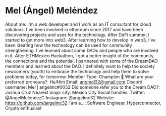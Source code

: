 # Mel (Ángel) Meléndez

About me: I'm a web developer and I work as an IT consultant for cloud solutions. I've been involved in ethereum since 2017 and have been discovering projects and uses for the technology. After DeFi summer, I started to get more into web3. After learning how to develop in web3, I've been ideating how the technology can be used for community strengthening. I've learned about some DAOs and people who are involved in it. After ETHMexico Hackathon, I got a better insight of the community, the connections and the potential. I partnered with some of the DreamDAO members and learned about the DAO. I definitely want to help the society newcomers (youth) to embrace the technology and help them to solve problems today, for tomorrow.
Member Type: Champion 🙌
What are your preferred pronouns?: He/Him
Email: angmel32@gmail.com
Discord username: Mel | angelmc#0032
Did someone refer you to the Dream DAO?: Joshua Cruz
Nearest major city: Mexico City
Social handles: Twitter: @AngelMelendezC 
Instagram: @angelmc32 
Website: https://github.com/angelmc32
I am a...: Software Engineer, Hyperconnector, Crypto enthusiast